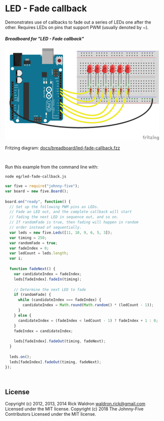 <!--remove-start-->

# LED - Fade callback

<!--remove-end-->


Demonstrates use of callbacks to fade out a series of LEDs one after the other. Requires LEDs on pins that support PWM (usually denoted by ~).





##### Breadboard for "LED - Fade callback"



![docs/breadboard/led-fade-callback.png](breadboard/led-fade-callback.png)<br>

Fritzing diagram: [docs/breadboard/led-fade-callback.fzz](breadboard/led-fade-callback.fzz)

&nbsp;




Run this example from the command line with:
```bash
node eg/led-fade-callback.js
```


```javascript
var five = require("johnny-five");
var board = new five.Board();

board.on("ready", function() {
  // Set up the following PWM pins as LEDs.
  // Fade an LED out, and the complete callback will start
  // fading the next LED in sequence out, and so on.
  // If randomFade is true, then fading will happen in random
  // order instead of sequentially.
  var leds = new five.Leds([11, 10, 9, 6, 5, 3]);
  var timing = 250;
  var randomFade = true;
  var fadeIndex = 0;
  var ledCount = leds.length;
  var i;

  function fadeNext() {
    var candidateIndex = fadeIndex;
    leds[fadeIndex].fadeIn(timing);

    // Determine the next LED to fade
    if (randomFade) {
      while (candidateIndex === fadeIndex) {
        candidateIndex = Math.round(Math.random() * (ledCount - 1));
      }
    } else {
      candidateIndex = (fadeIndex < ledCount - 1) ? fadeIndex + 1 : 0;
    }
    fadeIndex = candidateIndex;

    leds[fadeIndex].fadeOut(timing, fadeNext);
  }

  leds.on();
  leds[fadeIndex].fadeOut(timing, fadeNext);
});

```








&nbsp;

<!--remove-start-->

## License
Copyright (c) 2012, 2013, 2014 Rick Waldron <waldron.rick@gmail.com>
Licensed under the MIT license.
Copyright (c) 2018 The Johnny-Five Contributors
Licensed under the MIT license.

<!--remove-end-->
